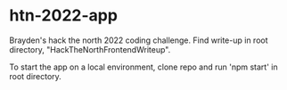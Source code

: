 # htn-2022-app

Brayden's hack the north 2022 coding challenge. Find write-up in root directory, "HackTheNorthFrontendWriteup".

To start the app on a local environment, clone repo and run 'npm start' in root directory.
